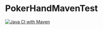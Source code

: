 # PokerHandMavenTest
[![Java CI with Maven](https://github.com/jessieYay/PokerHandMavenTest/actions/workflows/maven.yml/badge.svg)](https://github.com/jessieYay/PokerHandMavenTest/actions/workflows/maven.yml)